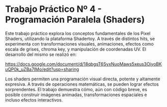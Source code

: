 # Trabajo Práctico Nº 4 - Programación Paralela (Shaders)

Este trabajo práctico explora los conceptos fundamentales de los Pixel Shaders, utilizando la plataforma Shadertoy. A través de distintos hits, se experimenta con transformaciones visuales, animaciones, efectos como escala de grises, chroma key, y manipulación de coordenadas UV.
El desarrollo del mismo se realizó en:

https://docs.google.com/document/d/18qbgsT6SyxNuoMaws5xeus3OiyoBKuQP0k_uZBa7IMo/edit?usp=sharing

Los shaders permiten una programación visual directa, potente y altamente expresiva. A través de operaciones matemáticas, se pueden lograr efectos sorprendentes. El trabajo demuestra cómo, aún con código breve, es posible construir imágenes animadas, transformaciones espaciales e incluso efectos interactivos.
